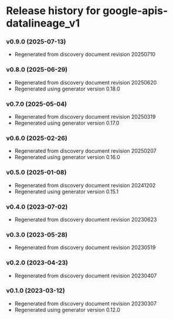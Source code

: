 # Release history for google-apis-datalineage_v1

### v0.9.0 (2025-07-13)

* Regenerated from discovery document revision 20250710

### v0.8.0 (2025-06-29)

* Regenerated from discovery document revision 20250620
* Regenerated using generator version 0.18.0

### v0.7.0 (2025-05-04)

* Regenerated from discovery document revision 20250319
* Regenerated using generator version 0.17.0

### v0.6.0 (2025-02-26)

* Regenerated from discovery document revision 20250207
* Regenerated using generator version 0.16.0

### v0.5.0 (2025-01-08)

* Regenerated from discovery document revision 20241202
* Regenerated using generator version 0.15.1

### v0.4.0 (2023-07-02)

* Regenerated from discovery document revision 20230623

### v0.3.0 (2023-05-28)

* Regenerated from discovery document revision 20230519

### v0.2.0 (2023-04-23)

* Regenerated from discovery document revision 20230407

### v0.1.0 (2023-03-12)

* Regenerated from discovery document revision 20230307
* Regenerated using generator version 0.12.0

